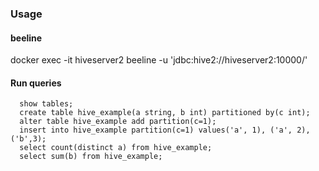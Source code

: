 ### Usage
#### beeline
docker exec -it hiveserver2 beeline -u 'jdbc:hive2://hiveserver2:10000/'

#### Run queries
```
  show tables;
  create table hive_example(a string, b int) partitioned by(c int);
  alter table hive_example add partition(c=1);
  insert into hive_example partition(c=1) values('a', 1), ('a', 2),('b',3);
  select count(distinct a) from hive_example;
  select sum(b) from hive_example;
```